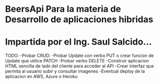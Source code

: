 # BeersApi Para la materia de Desarrollo de aplicaciones hibridas
# Impartida por el Ing. Saul Salcido...

TODO: 
-Probar CRUD:
  -Probar Update con verbo PUT o crear funcion de Update que utilice PATCH
  -Probar verbo DELETE
-Construir aplicacion HTML sencilla de lado del cliente para acceder al API
-Crear interfaz que permita al usuario subir y consultar imagenes
-Eventual deploy de la aplicacion en AWS, Azure o Heroku
